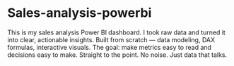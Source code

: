 # Sales-analysis-powerbi
This is my sales analysis  Power BI dashboard. I took raw data and turned it into clear, actionable insights. Built from scratch — data modeling, DAX formulas, interactive visuals. The goal: make metrics easy to read and decisions easy to make. Straight to the point. No noise. Just data that talks.

